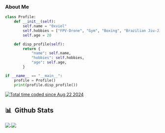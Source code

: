 ### About Me

```Python
class Profile:
    def __init__(self):
        self.name = "0xviel"
        self.hobbies = ["FPV-Drone", "Gym", "Boxing", "Brazilian Jiu-Jitsu"]
        self.age = 20

    def disp_profile(self):
        return {
            "name": self.name,
            "hobbies": self.hobbies,
            "age": self.age,
        }

if __name__ == "__main__":
    profile = Profile()
    print(profile.disp_profile())

```
<a href="https://wakatime.com/@2b65a086-d654-4d81-a1fe-c14a429946fd"><img src="https://wakatime.com/badge/user/2b65a086-d654-4d81-a1fe-c14a429946fd.svg" alt="Total time coded since Aug 22 2024" /></a>

## 📊 &nbsp;Github Stats
<a href="https://github.com/0xviel/0xviel">
  <img align="center" src="https://github-readme-stats-eight-theta.vercel.app/api?username=0xviel&show_icons=true&theme=algolia&include_all_commits=true&count_private=true" />
  <img align="center" src="https://github-readme-stats-eight-theta.vercel.app/api/top-langs/?username=0xviel&layout=compact&langs_count=8&theme=algolia" />
</a>
